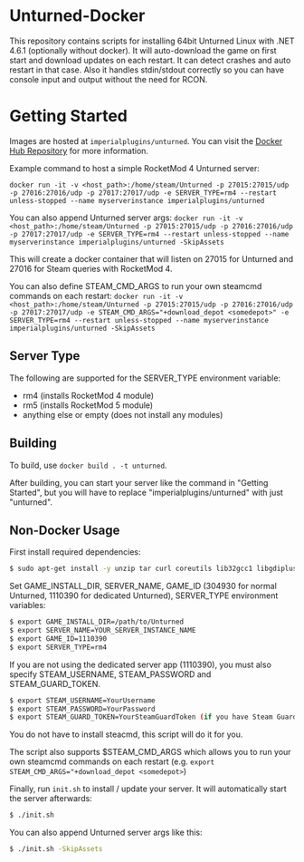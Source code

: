 # Unturned-Docker
This repository contains scripts for installing 64bit Unturned Linux with .NET 4.6.1 (optionally without docker).
It will auto-download the game on first start and download updates on each restart. It can detect crashes and auto restart in that case. Also it handles stdin/stdout correctly so you can have console input and output without the need for RCON.

# Getting Started
Images are hosted at `imperialplugins/unturned`. You can visit the [Docker Hub Repository](https://hub.docker.com/r/imperialplugins/unturned) for more information.

Example command to host a simple RocketMod 4 Unturned server:

`docker run -it -v <host_path>:/home/steam/Unturned -p 27015:27015/udp -p 27016:27016/udp -p 27017:27017/udp -e SERVER_TYPE=rm4 --restart unless-stopped --name myserverinstance imperialplugins/unturned`

You can also append Unturned server args:
`docker run -it -v <host_path>:/home/steam/Unturned -p 27015:27015/udp -p 27016:27016/udp -p 27017:27017/udp -e SERVER_TYPE=rm4 --restart unless-stopped --name myserverinstance imperialplugins/unturned -SkipAssets`

This will create a docker container that will listen on 27015 for Unturned and 27016 for Steam queries with RocketMod 4. 

You can also define STEAM_CMD_ARGS to run your own steamcmd commands on each restart:
`docker run -it -v <host_path>:/home/steam/Unturned -p 27015:27015/udp -p 27016:27016/udp -p 27017:27017/udp -e STEAM_CMD_ARGS="+download_depot <somedepot>" -e SERVER_TYPE=rm4 --restart unless-stopped --name myserverinstance imperialplugins/unturned -SkipAssets`

## Server Type
The following are supported for the SERVER_TYPE environment variable:
* rm4 (installs RocketMod 4 module)
* rm5 (installs RocketMod 5 module)
* anything else or empty (does not install any modules)

## Building
To build, use `docker build . -t unturned`.

After building, you can start your server like the command in "Getting Started", but you will have to replace "imperialplugins/unturned" with just "unturned".

## Non-Docker Usage
First install required dependencies:
```sh
$ sudo apt-get install -y unzip tar curl coreutils lib32gcc1 libgdiplus
```

Set GAME_INSTALL_DIR, SERVER_NAME, GAME_ID (304930 for normal Unturned, 1110390 for dedicated Unturned), SERVER_TYPE environment variables:

```sh
$ export GAME_INSTALL_DIR=/path/to/Unturned
$ export SERVER_NAME=YOUR_SERVER_INSTANCE_NAME
$ export GAME_ID=1110390
$ export SERVER_TYPE=rm4
```

If you are not using the dedicated server app (1110390), you must also specify STEAM_USERNAME, STEAM_PASSWORD and STEAM_GUARD_TOKEN.
```sh
$ export STEAM_USERNAME=YourUsername
$ export STEAM_PASSWORD=YourPassword
$ export STEAM_GUARD_TOKEN=YourSteamGuardToken (if you have Steam Guard enabled)
```

You do not have to install steacmd, this script will do it for you. 

The script also supports $STEAM_CMD_ARGS which allows you to run your own steamcmd commands on each restart (e.g. `export STEAM_CMD_ARGS="+download_depot <somedepot>`)

Finally, run `init.sh` to install / update your server. It will automatically start the server afterwards:
```sh
$ ./init.sh 
```

You can also append Unturned server args like this:
```sh
$ ./init.sh -SkipAssets
```
